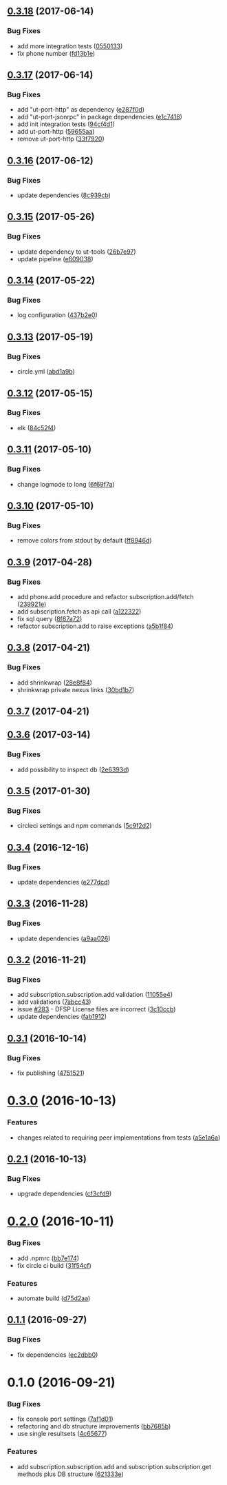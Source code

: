 <a name="0.3.18"></a>
## [0.3.18](https://github.com/softwaregroup-bg/@leveloneproject/dfsp-subscription/compare/v0.3.17...v0.3.18) (2017-06-14)


### Bug Fixes

* add more integration tests ([0550133](https://github.com/softwaregroup-bg/@leveloneproject/dfsp-subscription/commit/0550133))
* fix phone number ([fd13b1e](https://github.com/softwaregroup-bg/@leveloneproject/dfsp-subscription/commit/fd13b1e))



<a name="0.3.17"></a>
## [0.3.17](https://github.com/softwaregroup-bg/@leveloneproject/dfsp-subscription/compare/v0.3.16...v0.3.17) (2017-06-14)


### Bug Fixes

* add "ut-port-http" as dependency ([e287f0d](https://github.com/softwaregroup-bg/@leveloneproject/dfsp-subscription/commit/e287f0d))
* add "ut-port-jsonrpc" in package dependencies ([e1c7418](https://github.com/softwaregroup-bg/@leveloneproject/dfsp-subscription/commit/e1c7418))
* add init integration tests ([94cf4d1](https://github.com/softwaregroup-bg/@leveloneproject/dfsp-subscription/commit/94cf4d1))
* add ut-port-http ([59655aa](https://github.com/softwaregroup-bg/@leveloneproject/dfsp-subscription/commit/59655aa))
* remove ut-port-http ([33f7920](https://github.com/softwaregroup-bg/@leveloneproject/dfsp-subscription/commit/33f7920))



<a name="0.3.16"></a>
## [0.3.16](https://github.com/softwaregroup-bg/@leveloneproject/dfsp-subscription/compare/v0.3.15...v0.3.16) (2017-06-12)


### Bug Fixes

* update dependencies ([8c939cb](https://github.com/softwaregroup-bg/@leveloneproject/dfsp-subscription/commit/8c939cb))



<a name="0.3.15"></a>
## [0.3.15](https://github.com/softwaregroup-bg/@leveloneproject/dfsp-subscription/compare/v0.3.14...v0.3.15) (2017-05-26)


### Bug Fixes

* update dependency to ut-tools ([26b7e97](https://github.com/softwaregroup-bg/@leveloneproject/dfsp-subscription/commit/26b7e97))
* update pipeline ([e609038](https://github.com/softwaregroup-bg/@leveloneproject/dfsp-subscription/commit/e609038))



<a name="0.3.14"></a>
## [0.3.14](https://github.com/softwaregroup-bg/@leveloneproject/dfsp-subscription/compare/v0.3.13...v0.3.14) (2017-05-22)


### Bug Fixes

* log configuration ([437b2e0](https://github.com/softwaregroup-bg/@leveloneproject/dfsp-subscription/commit/437b2e0))



<a name="0.3.13"></a>
## [0.3.13](https://github.com/softwaregroup-bg/@leveloneproject/dfsp-subscription/compare/v0.3.12...v0.3.13) (2017-05-19)


### Bug Fixes

* circle.yml ([abd1a9b](https://github.com/softwaregroup-bg/@leveloneproject/dfsp-subscription/commit/abd1a9b))



<a name="0.3.12"></a>
## [0.3.12](https://github.com/softwaregroup-bg/@leveloneproject/dfsp-subscription/compare/v0.3.11...v0.3.12) (2017-05-15)


### Bug Fixes

* elk ([84c52f4](https://github.com/softwaregroup-bg/@leveloneproject/dfsp-subscription/commit/84c52f4))



<a name="0.3.11"></a>
## [0.3.11](https://github.com/softwaregroup-bg/@leveloneproject/dfsp-subscription/compare/v0.3.10...v0.3.11) (2017-05-10)


### Bug Fixes

* change logmode to long ([6f69f7a](https://github.com/softwaregroup-bg/@leveloneproject/dfsp-subscription/commit/6f69f7a))



<a name="0.3.10"></a>
## [0.3.10](https://github.com/softwaregroup-bg/@leveloneproject/dfsp-subscription/compare/v0.3.9...v0.3.10) (2017-05-10)


### Bug Fixes

* remove colors from stdout by default ([ff8946d](https://github.com/softwaregroup-bg/@leveloneproject/dfsp-subscription/commit/ff8946d))



<a name="0.3.9"></a>
## [0.3.9](https://github.com/softwaregroup-bg/@leveloneproject/dfsp-subscription/compare/v0.3.8...v0.3.9) (2017-04-28)


### Bug Fixes

* add phone.add procedure and refactor subscription.add/fetch ([239921e](https://github.com/softwaregroup-bg/@leveloneproject/dfsp-subscription/commit/239921e))
* add subscription.fetch as api call ([a122322](https://github.com/softwaregroup-bg/@leveloneproject/dfsp-subscription/commit/a122322))
* fix sql query ([8f87a72](https://github.com/softwaregroup-bg/@leveloneproject/dfsp-subscription/commit/8f87a72))
* refactor subscription.add to raise exceptions ([a5b1f84](https://github.com/softwaregroup-bg/@leveloneproject/dfsp-subscription/commit/a5b1f84))



<a name="0.3.8"></a>
## [0.3.8](https://github.com/softwaregroup-bg/@leveloneproject/dfsp-subscription/compare/v0.3.7...v0.3.8) (2017-04-21)


### Bug Fixes

* add shrinkwrap ([28e8f84](https://github.com/softwaregroup-bg/@leveloneproject/dfsp-subscription/commit/28e8f84))
* shrinkwrap private nexus links ([30bd1b7](https://github.com/softwaregroup-bg/@leveloneproject/dfsp-subscription/commit/30bd1b7))



<a name="0.3.7"></a>
## [0.3.7](https://github.com/softwaregroup-bg/@leveloneproject/dfsp-subscription/compare/v0.3.6...v0.3.7) (2017-04-21)



<a name="0.3.6"></a>
## [0.3.6](https://github.com/softwaregroup-bg/@leveloneproject/dfsp-subscription/compare/v0.3.5...v0.3.6) (2017-03-14)


### Bug Fixes

* add possibility to inspect db ([2e6393d](https://github.com/softwaregroup-bg/@leveloneproject/dfsp-subscription/commit/2e6393d))



<a name="0.3.5"></a>
## [0.3.5](https://github.com/softwaregroup-bg/@leveloneproject/dfsp-subscription/compare/v0.3.4...v0.3.5) (2017-01-30)


### Bug Fixes

* circleci settings and npm commands ([5c9f2d2](https://github.com/softwaregroup-bg/@leveloneproject/dfsp-subscription/commit/5c9f2d2))



<a name="0.3.4"></a>
## [0.3.4](https://github.com/softwaregroup-bg/@leveloneproject/dfsp-subscription/compare/v0.3.3...v0.3.4) (2016-12-16)


### Bug Fixes

* update dependencies ([e277dcd](https://github.com/softwaregroup-bg/@leveloneproject/dfsp-subscription/commit/e277dcd))



<a name="0.3.3"></a>
## [0.3.3](https://github.com/softwaregroup-bg/@leveloneproject/dfsp-subscription/compare/v0.3.2...v0.3.3) (2016-11-28)


### Bug Fixes

* update dependencies ([a9aa026](https://github.com/softwaregroup-bg/@leveloneproject/dfsp-subscription/commit/a9aa026))



<a name="0.3.2"></a>
## [0.3.2](https://github.com/softwaregroup-bg/@leveloneproject/dfsp-subscription/compare/v0.3.1...v0.3.2) (2016-11-21)


### Bug Fixes

* add subscription.subscription.add validation ([11055e4](https://github.com/softwaregroup-bg/@leveloneproject/dfsp-subscription/commit/11055e4))
* add validations ([7abcc43](https://github.com/softwaregroup-bg/@leveloneproject/dfsp-subscription/commit/7abcc43))
* issue [#283](https://github.com/LevelOneProject/dfsp-subscription/issues/283) - DFSP License files are incorrect ([3c10ccb](https://github.com/softwaregroup-bg/@leveloneproject/dfsp-subscription/commit/3c10ccb))
* update dependencies ([fab1912](https://github.com/softwaregroup-bg/@leveloneproject/dfsp-subscription/commit/fab1912))



<a name="0.3.1"></a>
## [0.3.1](https://github.com/softwaregroup-bg/@leveloneproject/dfsp-subscription/compare/v0.3.0...v0.3.1) (2016-10-14)


### Bug Fixes

* fix publishing ([4751521](https://github.com/softwaregroup-bg/@leveloneproject/dfsp-subscription/commit/4751521))



<a name="0.3.0"></a>
# [0.3.0](https://github.com/softwaregroup-bg/@leveloneproject/dfsp-subscription/compare/v0.2.1...v0.3.0) (2016-10-13)


### Features

* changes related to requiring peer implementations from tests ([a5e1a6a](https://github.com/softwaregroup-bg/@leveloneproject/dfsp-subscription/commit/a5e1a6a))



<a name="0.2.1"></a>
## [0.2.1](https://github.com/softwaregroup-bg/@leveloneproject/dfsp-subscription/compare/v0.2.0...v0.2.1) (2016-10-13)


### Bug Fixes

* upgrade dependencies ([cf3cfd9](https://github.com/softwaregroup-bg/@leveloneproject/dfsp-subscription/commit/cf3cfd9))



<a name="0.2.0"></a>
# [0.2.0](https://github.com/softwaregroup-bg/@leveloneproject/dfsp-subscription/compare/v0.1.1...v0.2.0) (2016-10-11)


### Bug Fixes

* add .npmrc ([bb7e174](https://github.com/softwaregroup-bg/@leveloneproject/dfsp-subscription/commit/bb7e174))
* fix circle ci build ([31f54cf](https://github.com/softwaregroup-bg/@leveloneproject/dfsp-subscription/commit/31f54cf))


### Features

* automate build ([d75d2aa](https://github.com/softwaregroup-bg/@leveloneproject/dfsp-subscription/commit/d75d2aa))



<a name="0.1.1"></a>
## [0.1.1](https://github.com/softwaregroup-bg/@leveloneproject/dfsp-subscription/compare/v0.1.0...v0.1.1) (2016-09-27)


### Bug Fixes

* fix dependencies ([ec2dbb0](https://github.com/softwaregroup-bg/@leveloneproject/dfsp-subscription/commit/ec2dbb0))



<a name="0.1.0"></a>
# 0.1.0 (2016-09-21)


### Bug Fixes

* fix console port settings ([7af1d01](https://github.com/softwaregroup-bg/@leveloneproject/dfsp-subscription/commit/7af1d01))
* refactoring and db structure improvements ([bb7685b](https://github.com/softwaregroup-bg/@leveloneproject/dfsp-subscription/commit/bb7685b))
* use single resultsets ([4c65677](https://github.com/softwaregroup-bg/@leveloneproject/dfsp-subscription/commit/4c65677))


### Features

* add subscription.subscription.add and subscription.subscription.get methods plus DB structure ([621333e](https://github.com/softwaregroup-bg/@leveloneproject/dfsp-subscription/commit/621333e))



